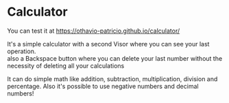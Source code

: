 # Calculator
You can test it at https://othavio-patricio.github.io/calculator/

It's a simple calculator with a second Visor where you can see your last operation. <br>
also a Backspace button where you can delete your last number without the necessity of deleting all your calculations

It can do simple math like addition, subtraction, multiplication, division and percentage. Also it's possible to use negative numbers and decimal numbers!
